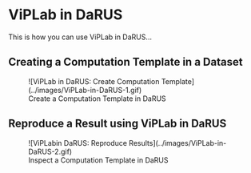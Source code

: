 # ViPLab in DaRUS

This is how you can use ViPLab in DaRUS...

## Creating a Computation Template in a Dataset

<figure markdown>
  ![ViPLab in DaRUS: Create Computation Template](../images/ViPLab-in-DaRUS-1.gif)
  <figcaption>Create a Computation Template in DaRUS</figcaption>
</figure>

## Reproduce a Result using ViPLab in DaRUS

<figure markdown>
  ![ViPLabin DaRUS: Reproduce Results](../images/ViPLab-in-DaRUS-2.gif)
  <figcaption>Inspect a Computation Template in DaRUS</figcaption>
</figure>